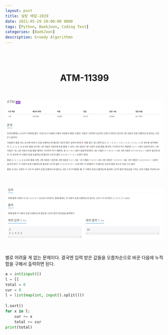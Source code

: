```yaml
---
layout: post
title: 설탕 배달-2839
date: 2021-05-29 20:00:00 0000
tags: [Python, BaekJoon, Coding Test]
categories: [BaekJoon]
description: Greedy Algorithmn
---
```


<br><br>

# <center>ATM-11399</center>

<br>

![](/images/Baekjoon/11399/2021-05-29-23-20-10.png)

<br>

![](/images/Baekjoon/11399/2021-05-29-23-20-24.png)

<br>

별로 어려울 게 없는 문제이다. 결국엔 입력 받은 값들을 오름차순으로 바꾼 다음에
누적합을 구해서 출력하면 된다. 

```python
a = int(input())
l = []
total = 0
cur = 0
l = list(map(int, input().split()))

l.sort()
for x in l:
    cur += x
    total += cur
print(total)
```
